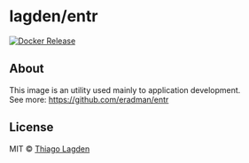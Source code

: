 # lagden/entr

[![Docker Release][dockerelease-img]][dockerelease]

[dockerelease-img]:    https://img.shields.io/docker/v/lagden/entr/4.7-alpine3.13
[dockerelease]:        https://hub.docker.com/r/lagden/entr


## About

This image is an utility used mainly to application development.  
See more: https://github.com/eradman/entr


## License

MIT © [Thiago Lagden](http://lagden.in)
